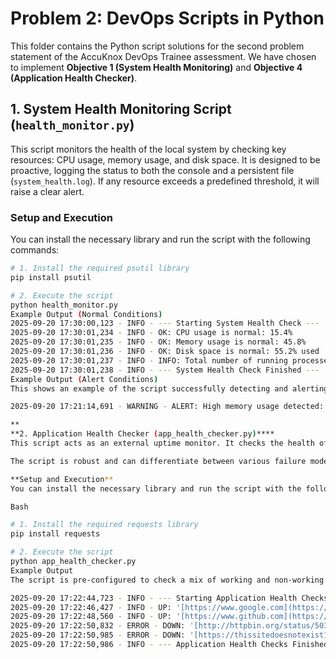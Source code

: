 # Problem 2: DevOps Scripts in Python

This folder contains the Python script solutions for the second problem statement of the AccuKnox DevOps Trainee assessment. We have chosen to implement **Objective 1 (System Health Monitoring)** and **Objective 4 (Application Health Checker)**.

## 1. System Health Monitoring Script (`health_monitor.py`)

This script monitors the health of the local system by checking key resources: CPU usage, memory usage, and disk space. It is designed to be proactive, logging the status to both the console and a persistent file (`system_health.log`). If any resource exceeds a predefined threshold, it will raise a clear alert.

### Setup and Execution

You can install the necessary library and run the script with the following commands:

```bash
# 1. Install the required psutil library
pip install psutil

# 2. Execute the script
python health_monitor.py
Example Output (Normal Conditions)
2025-09-20 17:30:00,123 - INFO - --- Starting System Health Check ---
2025-09-20 17:30:01,234 - INFO - OK: CPU usage is normal: 15.4%
2025-09-20 17:30:01,235 - INFO - OK: Memory usage is normal: 45.8%
2025-09-20 17:30:01,236 - INFO - OK: Disk space is normal: 55.2% used
2025-09-20 17:30:01,237 - INFO - INFO: Total number of running processes: 254
2025-09-20 17:30:01,238 - INFO - --- System Health Check Finished ---
Example Output (Alert Conditions)
This shows an example of the script successfully detecting and alerting on high memory usage.

2025-09-20 17:21:14,691 - WARNING - ALERT: High memory usage detected: 91.3%

**
**2. Application Health Checker (app_health_checker.py)****
This script acts as an external uptime monitor. It checks the health of a list of predefined web applications by making HTTP requests and validating their status codes. It logs whether each application is UP (functioning correctly) or DOWN (unavailable or returning an error) to both the console and a file (app_health.log).

The script is robust and can differentiate between various failure modes, such as timeouts, connection errors, and server-side errors (e.g., 503).

**Setup and Execution**
You can install the necessary library and run the script with the following commands:

Bash

# 1. Install the required requests library
pip install requests

# 2. Execute the script
python app_health_checker.py
Example Output
The script is pre-configured to check a mix of working and non-working URLs to demonstrate its full capabilities.

2025-09-20 17:22:44,723 - INFO - --- Starting Application Health Checks ---
2025-09-20 17:22:46,427 - INFO - UP: '[https://www.google.com](https://www.google.com)' is functioning correctly (Status Code: 200)
2025-09-20 17:22:48,560 - INFO - UP: '[https://www.github.com](https://www.github.com)' is functioning correctly (Status Code: 200)
2025-09-20 17:22:50,832 - ERROR - DOWN: '[http://httpbin.org/status/503](http://httpbin.org/status/503)' is not functioning correctly (Status Code: 503)
2025-09-20 17:22:50,985 - ERROR - DOWN: '[https://thissitedoesnotexist12345.com](https://thissitedoesnotexist12345.com)' is not reachable (Connection error)
2025-09-20 17:22:50,986 - INFO - --- Application Health Checks Finished ---
